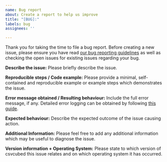 ```yaml
---
name: Bug report
about: Create a report to help us improve
title: "[BUG]:"
labels: bug
assignees: ''

---
```


Thank you for taking the time to file a bug report. Before creating a new issue, please ensure you have read [our bug reporting guidelines](https://gsscogs.github.io/csvcubeddocs/external/guides/raise-issue/#report-bugs) as well as checking the open issues for existing issues regarding your bug.

**Describe the issue:**
Please briefly describe the issue.

**Reproducible steps / Code example:**
Please provide a minimal, self-contained and reproducible example or example steps which demonstrates the issue.

**Error message obtained / Resulting behaviour:**
Include the full error message, if any. Detailed error logging can be obtained by following [this guide](https://gss-cogs.github.io/csvcubed-docs/external/guides/raise-issue/#obtaining-error-logs).

**Expected behaviour:**
Describe the expected outcome of the issue causing action.

**Additional Information:**
Please feel free to add any additional information which may be useful to diagnose the issue.

**Version information + Operating System:**
Please state to which version of csvcubed this issue relates and on which operating system it has occurred.
